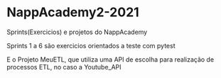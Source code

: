 # NappAcademy2-2021


Sprints(Exercicios) e projetos do NappAcademy

Sprints 1 a 6 são exercicios orientados a teste com pytest

E o Projeto MeuETL, que utiliza uma API de escolha para realização de processos ETL, no caso a Youtube_API